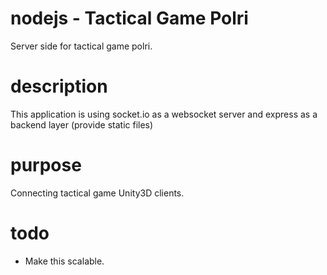 # nodejs - Tactical Game Polri
Server side for tactical game polri.

# description
This application is using socket.io as a websocket server and express as a backend layer (provide static files)

# purpose
Connecting tactical game Unity3D clients.

# todo
- Make this scalable.
